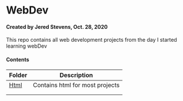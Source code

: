 # WebDev
#### Created by Jered Stevens, Oct. 28, 2020
This repo contains all web development projects from the day I started learning webDev


#### Contents
| Folder  |Description   |
|---|---|
|<a href="#">Html</a>  | Contains html for most projects  |
|   |   |
|   |   |
